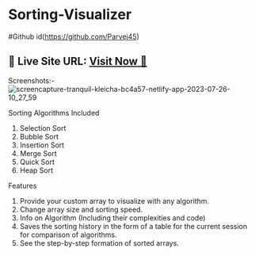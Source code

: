 # Sorting-Visualizer
#Github id(https://github.com/Parvej45)

## 📌 **Live Site URL:** <a href="https://sorting-visulization.netlify.app/">**Visit Now** 🚀</a>

Screenshots:-
![screencapture-tranquil-kleicha-bc4a57-netlify-app-2023-07-26-10_27_59](https://github.com/Parvej45/Sorting-Visualizer/assets/97740459/8c8d9e1e-045b-4ead-9611-1fc65a776b99)

Sorting Algorithms Included
1. Selection Sort
2. Bubble Sort
3. Insertion Sort
4. Merge Sort
5. Quick Sort
6. Heap Sort

Features
1. Provide your custom array to visualize with any algorithm.
2. Change array size and sorting speed.
3. Info on Algorithm (Including their complexities and code)
4. Saves the sorting history in the form of a table for the current session for comparison of algorithms.
5. See the step-by-step formation of sorted arrays.
